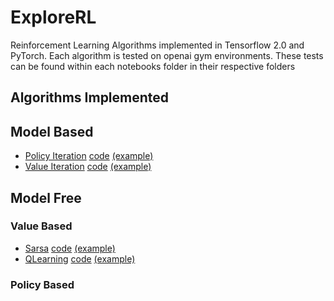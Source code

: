 # ExploreRL
Reinforcement Learning Algorithms implemented in Tensorflow 2.0 and PyTorch. Each algorithm is tested on openai gym environments. These tests can be found within each notebooks folder in their respective folders

## Algorithms Implemented

## Model Based
- [Policy Iteration](https://en.wikipedia.org/wiki/Markov_decision_process#Policy_iteration) [code](explorerl/ModelBased/PolicyIteration.py) [(example)](explorerl/ModelBased/notebooks/PolicyIteration.ipynb)
- [Value Iteration](https://en.wikipedia.org/wiki/Markov_decision_process#Value_iteration) [code](explorerl/ModelBased/PolicyIteration.py) [(example)](explorerl/ModelBased/notebooks/ValueIteration.ipynb)

## Model Free

### Value Based
- [Sarsa](https://en.wikipedia.org/wiki/State%E2%80%93action%E2%80%93reward%E2%80%93state%E2%80%93action) [code](explorerl/SARSA/) [(example)](explorerl/Sarsa/notebooks/Sarsa.ipynb)
- [QLearning](https://en.wikipedia.org/wiki/Q-learning) [code](explorerl/QLearning/) [(example)](explorerl/ModelBased/notebooks/QLearning.ipynb)

### Policy Based
